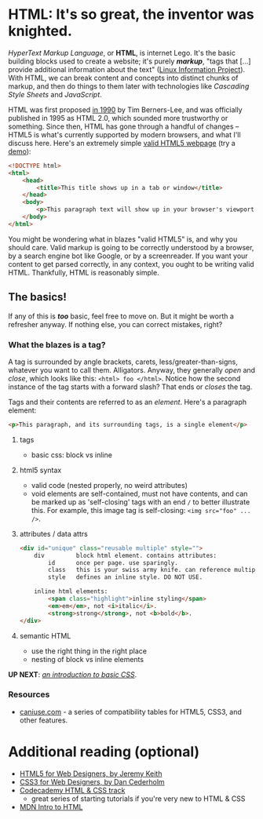 # HTML: It's so great, the inventor was knighted.

*HyperText Markup Language*, or **HTML**, is internet Lego. It's the basic building blocks used to create a website; it's purely ***markup***, "tags that [...] provide additional information about the text" ([Linux Information Project](http://www.linfo.org/markup_language.html)). With HTML, we can break content and concepts into distinct chunks of markup, and then do things to them later with technologies like *Cascading Style Sheets* and *JavaScript*. 

HTML was first proposed [in 1990](http://www.w3.org/Proposal.html) by Tim Berners-Lee, and was officially published in 1995 as HTML 2.0, which sounded more trustworthy or something. Since then, HTML has gone through a handful of changes – HTML5 is what's currently supported by modern browsers, and what I'll discuss here. Here's an extremely simple [valid HTML5 webpage](http://validator.w3.org/check) (try a [demo](http://jsbin.com/figot/1/edit?html,output)):

````html
<!DOCTYPE html>
<html>
	<head>
		<title>This title shows up in a tab or window</title>
	</head>
	<body>
		<p>This paragraph text will show up in your browser's viewport. Heck yes.</p>
	</body>
</html>
````

You might be wondering what in blazes "valid HTML5" is, and why you should care. Valid markup is going to be correctly understood by a browser, by a search engine bot like Google, or by a screenreader. If you want your content to get parsed correctly, in any context, you ought to be writing valid HTML. Thankfully, HTML is reasonably simple.

## The basics!

If any of this is ***too*** basic, feel free to move on. But it might be worth a refresher anyway. If nothing else, you can correct mistakes, right?

### What the blazes is a tag?

A tag is surrounded by angle brackets, carets, less/greater-than-signs, whatever you want to call them. Alligators. Anyway, they generally *open* and *close*, which looks like this: `<html> foo </html>`. Notice how the second instance of the tag starts with a forward slash? That ends or *closes* the tag.

Tags and their contents are referred to as an *element*. Here's a paragraph element:

````html
<p>This paragraph, and its surrounding tags, is a single element</p>
````


1. tags
	* basic css: block vs inline
2. html5 syntax
	* valid code (nested properly, no weird attributes)
	* void elements are self-contained, must not have contents, and can be marked up as 'self-closing' tags with an end `/` to better illustrate this.
		For example, this image tag is self-closing: `<img src="foo" ... />`.
3. attributes / data attrs

	````html
	<div id="unique" class="reusable multiple" style="">
		div			block html element. contains attributes:
			id		once per page. use sparingly.
			class	this is your swiss army knife. can reference multiple classes.
			style	defines an inline style. DO NOT USE.

		inline html elements:
			<span class="highlight">inline styling</span>
			<em>em</em>, not <i>italic</i>.
			<strong>strong</strong>, not <b>bold</b>.
	</div>
	````

4. semantic HTML
	* use the right thing in the right place
	* nesting of block vs inline elements


**UP NEXT**: *[an introduction to basic CSS](https://github.com/egid/training/blob/master/frontend/CSS.md)*.

### Resources
* [caniuse.com][cani] - a series of compatibility tables for HTML5, CSS3, and other features.


# Additional reading (optional)

* [HTML5 for Web Designers, by Jeremy Keith][abhtml]
* [CSS3 for Web Designers, by Dan Cederholm][abcss]
* [Codecademy HTML & CSS track][codec]
	* great series of starting tutorials if you're very new to HTML & CSS
* [MDN Intro to HTML][mdnintro]

<!-- LINKS -->

 [cani]: http://caniuse.com/

 [mdnintro]: https://developer.mozilla.org/en-US/docs/Web/Guide/HTML/Introduction
 [mdncascade]: https://developer.mozilla.org/en-US/docs/Web/CSS/Cascade
 [mdninheritance]: https://developer.mozilla.org/en-US/docs/Web/CSS/inheritance

 [meyer]: http://meyerweb.com/eric/css/
 [codec]: http://www.codecademy.com/tracks/web
 
 [abcss]: http://www.abookapart.com/products/css3-for-web-designers
 [abhtml]: http://www.abookapart.com/products/html5-for-web-designers

 [rsg-colors]: https://trunk.redfintest.com/admin/style-guide/stingray/brand-colors